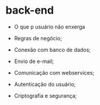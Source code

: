 # back-end

- O que p usuário não enxerga

- Regras de negócio;

- Conexão com banco de dados;

- Envio de e-mail;

- Comunicação com webservices;

- Autenticação do usuário;

- Criptografia e segurança;
